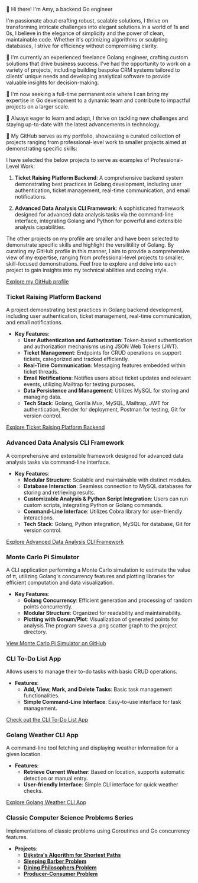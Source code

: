 👋 Hi there! I'm Amy, a backend Go engineer 

I'm passionate about crafting robust, scalable solutions, I thrive on transforming intricate challenges into elegant solutions.In a world of 1s and 0s, I believe in the elegance of simplicity and the power of clean, maintainable code. 
Whether it's optimizing algorithms or sculpting databases, I strive for efficiency without compromising clarity.

🚀 I'm currently an experienced freelance Golang engineer, crafting custom solutions that drive business success. I've had the opportunity to work on a variety of projects, including building bespoke CRM systems tailored to clients' unique needs and developing analytical software to provide valuable insights for decision-making.

💼 I'm now seeking a full-time permanent role where I can bring my expertise in Go development to a dynamic team and contribute to impactful projects on a larger scale.

🌱 Always eager to learn and adapt, I thrive on tackling new challenges and staying up-to-date with the latest advancements in technology.

🔗 My GitHub serves as my portfolio, showcasing a curated collection of projects ranging from professional-level work to smaller projects aimed at demonstrating specific skills:

 I have selected the below projects to serve as examples of Professional-Level Work:
1. **Ticket Raising Platform Backend**: A comprehensive backend system demonstrating best practices in Golang development, including user authentication, ticket management, real-time communication, and email notifications.

2. **Advanced Data Analysis CLI Framework**: A sophisticated framework designed for advanced data analysis tasks via the command-line interface, integrating Golang and Python for powerful and extensible analysis capabilities.

The other projects on my profile are smaller and  have been selected to demonstrate specific skills and highlight the versilitility of Golang.
By curating my GitHub profile in this manner, I aim to provide a comprehensive view of my expertise, ranging from professional-level projects to smaller, skill-focused demonstrations. Feel free to explore and delve into each project to gain insights into my technical abilities and coding style.

[Explore my GitHub profile](https://github.com/amy324)

### Ticket Raising Platform Backend
A project demonstrating best practices in Golang backend development, including user authentication, ticket management, real-time communication, and email notifications.

- **Key Features**:
  - **User Authentication and Authorization**: Token-based authentication and authorization mechanisms using JSON Web Tokens (JWT).
  - **Ticket Management**: Endpoints for CRUD operations on support tickets, categorized and tracked efficiently.
  - **Real-Time Communication**: Messaging features embedded within ticket threads.
  - **Email Notifications**: Notifies users about ticket updates and relevant events, utilizing Mailtrap for testing purposes.
  - **Data Persistence and Management**: Utilizes MySQL for storing and managing data.
  - **Tech Stack**: Golang, Gorilla Mux, MySQL, Mailtrap, JWT for authentication, Render for deployment, Postman for testing, Git for version control.

[Explore Ticket Raising Platform Backend](https://github.com/amy324/Ticket-Raising-Platform-Backend)

### Advanced Data Analysis CLI Framework
A comprehensive and extensible framework designed for advanced data analysis tasks via command-line interface.

- **Key Features**:
  - **Modular Structure**: Scalable and maintainable with distinct modules.
  - **Database Interaction**: Seamless connection to MySQL databases for storing and retrieving results.
  - **Customizable Analysis & Python Script Integration**: Users can run custom scripts, integrating Python or Golang commands.
  - **Command-Line Interface**: Utilizes Cobra library for user-friendly interactions.
  - **Tech Stack**: Golang, Python integration, MySQL for database, Git for version control.

[Explore Advanced Data Analysis CLI Framework](https://github.com/amy324/CLI-Framework-for-Advanced-Analysis)

### Monte Carlo Pi Simulator
A CLI application performing a Monte Carlo simulation to estimate the value of π, utilizing Golang's concurrency features and plotting libraries for efficient computation and data visualization.

- **Key Features**:
  - **Golang Concurrency**: Efficient generation and processing of random points concurrently.
  - **Modular Structure**: Organized for readability and maintainability.
  - **Plotting with Gonum/Plot**: Visualization of generated points for analysis.The program saves a .png scatter graph to the project directory.

[View Monte Carlo Pi Simulator on GitHub](https://github.com/amy324/Golang-Monte-Carlo-Simulator)

### CLI To-Do List App
Allows users to manage their to-do tasks with basic CRUD operations.

- **Features**:
  - **Add, View, Mark, and Delete Tasks**: Basic task management functionalities.
  - **Simple Command-Line Interface**: Easy-to-use interface for task management.

[Check out the CLI To-Do List App](https://github.com/amy324/Golang-Todo-List-CLI-App)

### Golang Weather CLI App
A command-line tool fetching and displaying weather information for a given location.

- **Features**:
  - **Retrieve Current Weather**: Based on location, supports automatic detection or manual entry.
  - **User-friendly Interface**: Simple CLI interface for quick weather checks.

[Explore Golang Weather CLI App](https://github.com/amy324/Golang-CLI-Weather-App)

### Classic Computer Science Problems Series
Implementations of classic problems using Goroutines and Go concurrency features.

- **Projects**:
  - [**Dijkstra's Algorithm for Shortest Paths**](https://github.com/amy324/Golang-Algorithm-for-Shortest-Paths)
  - [**Sleeping Barber Problem**](https://github.com/amy324/Golang-Sleeping-Barber-Problem)
  - [**Dining Philosophers Problem**](https://github.com/amy324/Dining-Philosophers-Problem)
  - [**Producer-Consumer Problem**](https://github.com/amy324/Dining-Philosophers-Problem)









